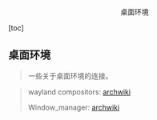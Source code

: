 <center>桌面环境</center>





[toc]









## 桌面环境

> 一些关于桌面环境的连接。









> wayland compositors:  [archwiki](https://wiki.archlinux.org/title/Wayland#Compositors)
>
> Window_manager:  [archwiki](https://wiki.archlinux.org/title/Window_manager#Types)